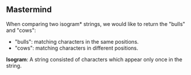 ## Mastermind

When comparing two isogram* strings, we would like to return the "bulls" and "cows":
- "bulls": matching characters in the same positions.
- "cows": matching characters in different positions.

**Isogram**: A string consisted of characters which appear only once in the string.